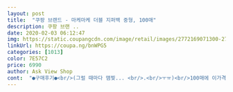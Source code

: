 ```yaml
---
layout: post 
title:  "쿠팡 브랜드 - 마케마케 더블 지퍼백 중형, 100매" 
description: 쿠팡 브랜 ..
date: 2020-02-03 06:12:47 
img: https://static.coupangcdn.com/image/retail/images/2772169071300-275fbfb2-18a4-4168-b747-23a1c199c7a0.jpg 
linkUrl: https://coupa.ng/bnWPG5 
categories: [1013] 
color: 7E57C2 
price: 6990 
author: Ask View Shop 
cont:  "●구매후기●<br/>(그럴 때마다 맴찢... <br/>.<br/>ㅜㅠ)<br/>100매에 이가격부터가 선물이지요<br/>opp 한 번 쓰고 버리는 거 보다는 낫잖아요?<br/>opp에도 담아서 다녔는데 아무래도 누구 줄 거 아니면 그냥 지퍼백이 그나마 환경보호 차원에서 괜찮을 거 같아서요.<br/><br/>가끔 빼다가 잘 끊어지더라고요ㅜㅠ<br/>가방에서 막 굴러서 좀 걱정했는데 상처 하나 없네요!<br/>고기나 생선 그리고 기타 남은 야채나 과자 같은 것 보관하는 것도 문제 없을 것 같아요.<br/><br/>굿입니다!<br/>그리고 제조 일자를 보니 지퍼백은 크게 상관 없겠지만 지난 12월이더라구요.<br/> 제조한지 한달도 안 지난 새상품이라 뭔가 더 좋은 기분있잖아요?ㅋㅋ 아이들 때문에 제조일자 보는게 항상 습관 되었거든요.<br/> 뉴스에도 언제 출고된 물품들이 뭐가 들어가서 문제된다 회수한다 그런것도 많이 봐서 그런것도 있지만.<br/>.<br/> 보기 쉽게 뒷면에 적혀있어서 몹시 좋았어요.<br/><br/>그리고 하나 씩 꺼내서 쓸 수 있어서 너무 좋아요.<br/><br/>기존에는 용기에 보관해서 넣다보니 공간차지를 엄청 했는데 지퍼팩에 넣고 공기를 최대한 빼서 차곡차곡 쌓아서 보관하니 공간효율이 엄청 조으네요<br/>너무 좋네요!<br/>다 쓰면 또 구매하러 올게요~!!<br/>두께도 생각보다 도톰하구  싸이즈도 가장 많이 쓰는 크기구요<br/>또, 중형이라 크기는 그닥 생각을 안하고 있었는데 크기도 좀 큰 편이긴 한것 같아요.<br/> 못 생긴 손이지만 크기 비교해봤어요.<br/> 참고 해보시는게 좋을 것 같아요.<br/><br/>로켓배송 너무 좋아요ㅜㅠ<br/>마스크 담아서 다니려고 구입했어요~<br/>많이 파시고 새해 복 많이 받으세요!!<br/>몇 주 째 한 장으로 사용 중이에요.<br/><br/>배송은 역시 다음 날 바로 받았어요.<br/><br/>사이즈가 딱이더라고요?<br/>상자에 담겨 있고 먼지 쌓이지 않게 보관할 수 있네요.<br/><br/>상자에 있으니 보관도 쉽고 필요할 때 쏙쏙 꺼내쓰니 편하네요!<br/>소형짜리는 900매 짜리도 있는걸 본거 같은데 어린이집 약병 보내는 용도로 하나 더 구매해야겠어요!<br/>아예 쓰지 않을 수는 없으니 말이에요.<br/><br/>아주 잘산거 같아요<br/>여기 저기 넣어서 여유분으로 필요할 때 쓰려고요.<br/><br/>여러 번 사용해도 괜찮았어요.<br/><br/>여러 장 딸려나오지도 않았어요.<br/><br/>여행갈때 속옷이나 세면도구 챙겨가기도 좋을거 같아요<br/>열어서 얼마나 잘 보관 될지 보니 처음에는 좀 벌리기 힘이 조금 들어가서 불편했지만 닫고나니 단단하게 잘 맞물리는게 음식물도 잘 보관될 것 같더라구요.<br/><br/>오호 ㅋㅋㅋㅋ 굿굿!<br/>요즘 지퍼팩을 가장 효과적으로 쓰는게 멸치육수 우려서 보관할때에요<br/>용기에 담을때보다 공간차지도 적고 튼튼해서 세는거 1도 없어 너무 조아요^^<br/>우선 투명하니까 내용물 확인이 쉽자나요<br/>이중 잠금이라서 내용물이 셀 염려없이 냉장실도 냉동실도 깔끔해졌네요^^<br/>일반 파우치를 쓸 수고 있긴하지만 가끔 아이가 뭘 쏟아서 오염되거나 하면 매번 빨기도 귀찮고 해서 치발기같은거나 젖병 등등 일일 담고 다녀서 항상 모자랐는데 이런 저렴한 가격에 100매라니... <br/>!<br/>장수도 많고 저렴해서 다른 사이즈도 살까 싶어요.<br/><br/>재구매 필히 할꼬에요^^<br/>저희 집이야 아무래도 금방 쓰겠지만 일반 가정에서는 엄청 오래 쓸 것 같아요.<br/><br/>지퍼백도 꽤 도톰하니 튼튼하네요.<br/><br/>지퍼백에 마스크 10개 씩 담아서 가방에 넣어서 다녀요.<br/><br/>지퍼팩에 담겨져 있지 않은 모든 식품이나 식자재를 마케마케 지퍼팩에 담아서 보관하니  신선함도 오래 가고 무엇보다 냉동실이 가장 깔끔해졌어요<br/>지퍼팩을 쓰다보니 재미도 쏠쏠해지네요^^<br/>집에 아이가 있어서 항상 음식물이 아니여도 아기거는 외출을 나갈 때 항상 지퍼백에 담아서 다녀요.<br/><br/>차곡차곡 뽑기 좋게 잘 담겨져있었는데 한장한장 잘 뽑히더라구요.<br/> 기존에 제가 쓰던건 가끔씩 연달아 두개씩 뽑히고 그래서 다시 쑤셔넣고 그랬었는데 말예요.<br/><br/>차에도 마스크 넣은 지퍼백 넣어두고 있어요.<br/><br/>혹시 끊어졌을 때를 대비해서요.<br/><br/>" 
---
```

